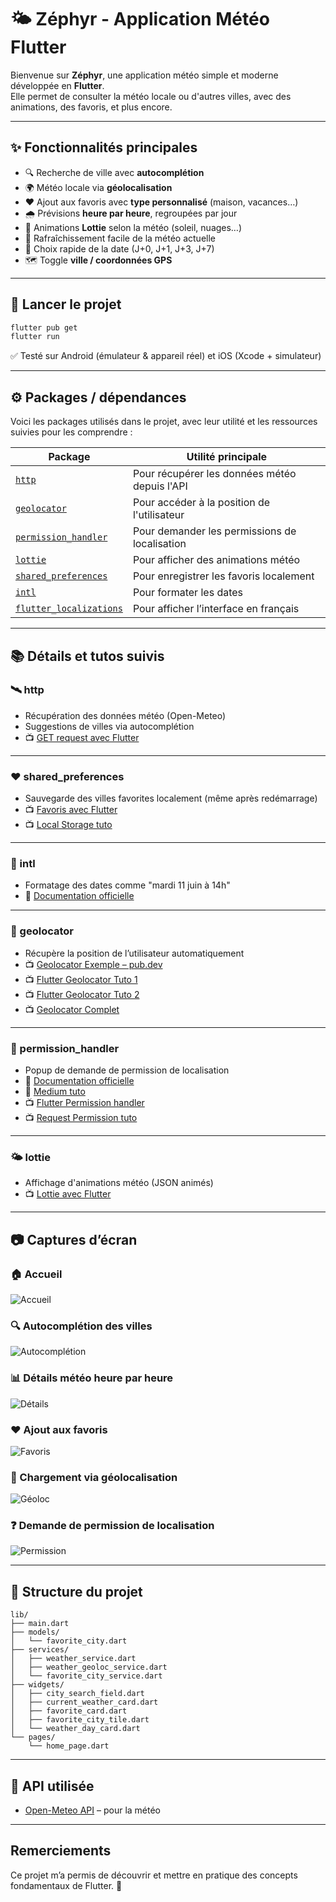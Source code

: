 # 🌤 Zéphyr - Application Météo Flutter

Bienvenue sur **Zéphyr**, une application météo simple et moderne développée en **Flutter**.  
Elle permet de consulter la météo locale ou d'autres villes, avec des animations, des favoris, et plus encore.

---

## ✨ Fonctionnalités principales

- 🔍 Recherche de ville avec **autocomplétion**
- 🌍 Météo locale via **géolocalisation**
- ♥️ Ajout aux favoris avec **type personnalisé** (maison, vacances…)
- 🌧️ Prévisions **heure par heure**, regroupées par jour
- 🌈 Animations **Lottie** selon la météo (soleil, nuages…)
- 🔄 Rafraîchissement facile de la météo actuelle
- 📅 Choix rapide de la date (J+0, J+1, J+3, J+7)
- 🗺️ Toggle **ville / coordonnées GPS**

---

## 🔧 Lancer le projet

```bash
flutter pub get
flutter run
```

✅ Testé sur Android (émulateur & appareil réel) et iOS (Xcode + simulateur)

---

## ⚙️ Packages / dépendances

Voici les packages utilisés dans le projet, avec leur utilité et les ressources suivies pour les comprendre :

| Package               | Utilité principale                                        |
|-----------------------|-----------------------------------------------------------|
| [`http`](https://pub.dev/packages/http) | Pour récupérer les données météo depuis l'API |
| [`geolocator`](https://pub.dev/packages/geolocator) | Pour accéder à la position de l'utilisateur |
| [`permission_handler`](https://pub.dev/packages/permission_handler) | Pour demander les permissions de localisation |
| [`lottie`](https://pub.dev/packages/lottie) | Pour afficher des animations météo |
| [`shared_preferences`](https://pub.dev/packages/shared_preferences) | Pour enregistrer les favoris localement |
| [`intl`](https://pub.dev/packages/intl) | Pour formater les dates |
| [`flutter_localizations`](https://docs.flutter.dev/ui/accessibility-and-localization/internationalization) | Pour afficher l’interface en français |

---

## 📚 Détails et tutos suivis

### 🛰 http
- Récupération des données météo (Open-Meteo)
- Suggestions de villes via autocomplétion
- 📺 [GET request avec Flutter](https://www.youtube.com/watch?v=8Tu9Gjs3xcM)

---

### ❤️ shared_preferences
- Sauvegarde des villes favorites localement (même après redémarrage)
- 📺 [Favoris avec Flutter](https://www.youtube.com/watch?v=Ccd5fIrCDSY)
- 📺 [Local Storage tuto](https://www.youtube.com/watch?v=O72HfMS19F0)

---

### 📅 intl
- Formatage des dates comme "mardi 11 juin à 14h"
- 📘 [Documentation officielle](https://pub.dev/packages/intl)

---

### 📍 geolocator
- Récupère la position de l’utilisateur automatiquement
- 📺 [Geolocator Exemple – pub.dev](https://pub.dev/packages/geolocator/example)
- 📺 [Flutter Geolocator Tuto 1](https://www.youtube.com/watch?v=bpKxAPm1Cig)
- 📺 [Flutter Geolocator Tuto 2](https://www.youtube.com/watch?v=BkBQ5A0SQmM)
- 📺 [Geolocator Complet](https://www.youtube.com/watch?v=BKTGE2gy4Kw)

---

### 🔐 permission_handler
- Popup de demande de permission de localisation
- 📘 [Documentation officielle](https://pub.dev/packages/permission_handler)
- 📘 [Medium tuto](https://medium.com/@dudhatkirtan/how-to-use-permission-handler-in-flutter-db964943237e)
- 📺 [Flutter Permission handler](https://www.youtube.com/watch?v=XJlMxUcO1K4)
- 📺 [Request Permission tuto](https://www.youtube.com/watch?v=N7APZJAsx_4)

---

### 🌤 lottie
- Affichage d'animations météo (JSON animés)
- 📺 [Lottie avec Flutter](https://www.youtube.com/watch?v=MN1AWvYJgkE)

---

## 📷 Captures d’écran

### 🏠 Accueil
![Accueil](screenshots/Accueil.png)

### 🔍 Autocomplétion des villes
![Autocomplétion](screenshots/Autocompletion.png)

### 📊 Détails météo heure par heure
![Détails](screenshots/Details.png)

### ♥️ Ajout aux favoris
![Favoris](screenshots/Favoris.png)

### 📍 Chargement via géolocalisation
![Géoloc](screenshots/Geoloc.png)

### ❓ Demande de permission de localisation
![Permission](screenshots/Permission.png)

---

## 📁 Structure du projet

```
lib/
├── main.dart
├── models/
│   └── favorite_city.dart
├── services/
│   ├── weather_service.dart
│   ├── weather_geoloc_service.dart
│   └── favorite_city_service.dart
├── widgets/
│   ├── city_search_field.dart
│   ├── current_weather_card.dart
│   ├── favorite_card.dart
│   ├── favorite_city_tile.dart
│   └── weather_day_card.dart
└── pages/
    └── home_page.dart
```

---

## 📡 API utilisée

- [Open-Meteo API](https://open-meteo.com/) – pour la météo

---

## Remerciements

Ce projet m’a permis de découvrir et mettre en pratique des concepts fondamentaux de Flutter. 💙


